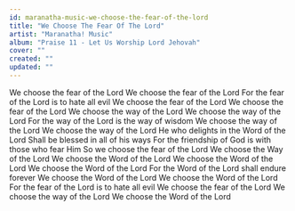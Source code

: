 ```yaml
---
id: maranatha-music-we-choose-the-fear-of-the-lord
title: "We Choose The Fear Of The Lord"
artist: "Maranatha! Music"
album: "Praise 11 - Let Us Worship Lord Jehovah"
cover: ""
created: ""
updated: ""
---
```


We choose the fear of the Lord
We choose the fear of the Lord
For the fear of the Lord is to hate all evil
We choose the fear of the Lord
We choose the fear of the Lord
We choose the way of the Lord
We choose the way of the Lord
For the way of the Lord is the way of wisdom
We choose the way of the Lord
We choose the way of the Lord
He who delights in the Word of the Lord
Shall be blessed in all of his ways
For the friendship of God is with those who fear Him
So we choose the fear of the Lord
We choose the Way of the Lord
We choose the Word of the Lord
We choose the Word of the Lord
We choose the Word of the Lord
For the Word of the Lord shall endure forever
We choose the Word of the Lord
We choose the Word of the Lord
For the fear of the Lord is to hate all evil
We choose the fear of the Lord
We choose the way of the Lord
We choose the Word of the Lord